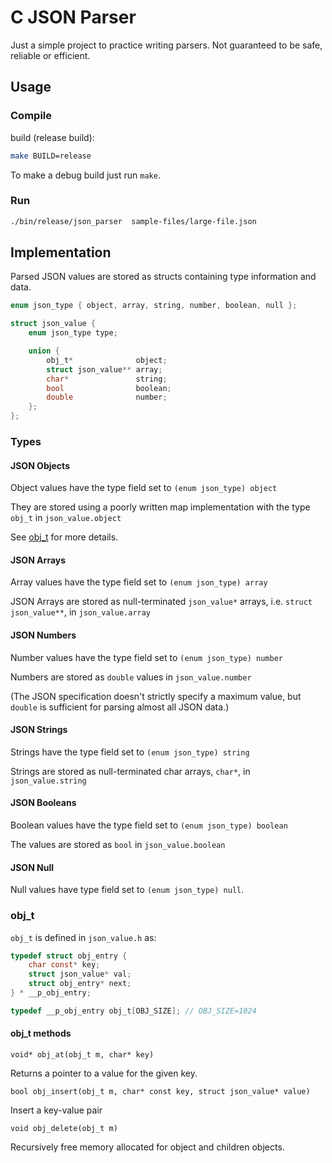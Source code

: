 
# C JSON Parser

Just a simple project to practice writing parsers.
Not guaranteed to be safe, reliable or efficient.

## Usage

###  Compile

build (release build):

```sh
make BUILD=release
```

To make a debug build just run `make`.

### Run

```sh
./bin/release/json_parser  sample-files/large-file.json
```

## Implementation

Parsed JSON values are stored as structs containing type information and data.

```c
enum json_type { object, array, string, number, boolean, null };

struct json_value {
    enum json_type type;

    union {
        obj_t*              object;
        struct json_value** array;
        char*               string;
        bool                boolean;
        double              number;
    };
};
```

### Types

#### JSON Objects

Object values have the type field set to `(enum json_type) object`

They are stored using a poorly written map implementation with the type `obj_t`
in `json_value.object`

See [obj_t](#obj_t) for more details.

#### JSON Arrays

Array values have the type field set to `(enum json_type) array`

JSON Arrays are stored as null-terminated `json_value*` arrays,
i.e. `struct json_value**`, in `json_value.array`


#### JSON Numbers

Number values have the type field set to `(enum json_type) number`

Numbers are stored as `double` values in `json_value.number`

(The JSON specification doesn't strictly specify a maximum value, 
but `double` is sufficient for parsing almost all JSON data.)


#### JSON Strings

Strings have the type field set to `(enum json_type) string`

Strings are stored as null-terminated char arrays, `char*`, in `json_value.string`


#### JSON Booleans

Boolean values have the type field set to `(enum json_type) boolean`

The values are stored as `bool` in `json_value.boolean`


#### JSON Null

Null values have type field set to `(enum json_type) null`.


### obj\_t

`obj_t` is defined in `json_value.h` as:
```c
typedef struct obj_entry {
    char const* key;
    struct json_value* val;
    struct obj_entry* next;
} * __p_obj_entry;

typedef __p_obj_entry obj_t[OBJ_SIZE]; // OBJ_SIZE=1024
```

#### obj\_t methods

`void* obj_at(obj_t m, char* key)`

Returns a pointer to a value for the given key.

`bool obj_insert(obj_t m, char* const key, struct json_value* value)`

Insert a key-value pair

`void obj_delete(obj_t m)`

Recursively free memory allocated for object and children objects.

